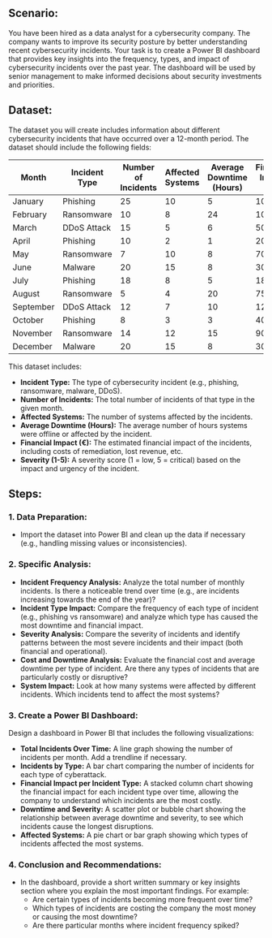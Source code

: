 ## Scenario:
You have been hired as a data analyst for a cybersecurity company. The company wants to improve its security posture by better understanding recent cybersecurity incidents. Your task is to create a Power BI dashboard that provides key insights into the frequency, types, and impact of cybersecurity incidents over the past year. The dashboard will be used by senior management to make informed decisions about security investments and priorities.

## Dataset:
The dataset you will create includes information about different cybersecurity incidents that have occurred over a 12-month period. The dataset should include the following fields:

| Month      | Incident Type | Number of Incidents | Affected Systems | Average Downtime (Hours) | Financial Impact (€) | Severity (1-5) |
|------------|---------------|---------------------|------------------|--------------------------|----------------------|----------------|
| January    | Phishing      | 25                  | 10               | 5                        | 10,000               | 3              |
| February   | Ransomware    | 10                  | 8                | 24                       | 100,000              | 5              |
| March      | DDoS Attack   | 15                  | 5                | 6                        | 50,000               | 4              |
| April      | Phishing      | 10                  | 2                | 1                        | 200,000              | 4              |
| May        | Ransomware    | 7                   | 10               | 8                        | 70,000               | 5              |
| June       | Malware       | 20                  | 15               | 8                        | 30,000               | 4              |
| July       | Phishing      | 18                  | 8                | 5                        | 18,000               | 3              |
| August     | Ransomware    | 5                   | 4                | 20                       | 75,000               | 5              |
| September  | DDoS Attack   | 12                  | 7                | 10                       | 120,000              | 4              |
| October    | Phishing      | 8                   | 3                | 3                        | 40,000               | 3              |
| November   | Ransomware    | 14                  | 12               | 15                       | 90,000               | 5              |
| December   | Malware       | 20                  | 15               | 8                        | 30,000               | 4              |

This dataset includes:
- **Incident Type:** The type of cybersecurity incident (e.g., phishing, ransomware, malware, DDoS).
- **Number of Incidents:** The total number of incidents of that type in the given month.
- **Affected Systems:** The number of systems affected by the incidents.
- **Average Downtime (Hours):** The average number of hours systems were offline or affected by the incident.
- **Financial Impact (€):** The estimated financial impact of the incidents, including costs of remediation, lost revenue, etc.
- **Severity (1-5):** A severity score (1 = low, 5 = critical) based on the impact and urgency of the incident.

## Steps:

### 1. Data Preparation:
- Import the dataset into Power BI and clean up the data if necessary (e.g., handling missing values or inconsistencies).

### 2. Specific Analysis:
- **Incident Frequency Analysis:** Analyze the total number of monthly incidents. Is there a noticeable trend over time (e.g., are incidents increasing towards the end of the year)?
- **Incident Type Impact:** Compare the frequency of each type of incident (e.g., phishing vs ransomware) and analyze which type has caused the most downtime and financial impact.
- **Severity Analysis:** Compare the severity of incidents and identify patterns between the most severe incidents and their impact (both financial and operational).
- **Cost and Downtime Analysis:** Evaluate the financial cost and average downtime per type of incident. Are there any types of incidents that are particularly costly or disruptive?
- **System Impact:** Look at how many systems were affected by different incidents. Which incidents tend to affect the most systems?

### 3. Create a Power BI Dashboard:
Design a dashboard in Power BI that includes the following visualizations:
- **Total Incidents Over Time:** A line graph showing the number of incidents per month. Add a trendline if necessary.
- **Incidents by Type:** A bar chart comparing the number of incidents for each type of cyberattack.
- **Financial Impact per Incident Type:** A stacked column chart showing the financial impact for each incident type over time, allowing the company to understand which incidents are the most costly.
- **Downtime and Severity:** A scatter plot or bubble chart showing the relationship between average downtime and severity, to see which incidents cause the longest disruptions.
- **Affected Systems:** A pie chart or bar graph showing which types of incidents affected the most systems.

### 4. Conclusion and Recommendations:
- In the dashboard, provide a short written summary or key insights section where you explain the most important findings. For example:
  - Are certain types of incidents becoming more frequent over time?
  - Which types of incidents are costing the company the most money or causing the most downtime?
  - Are there particular months where incident frequency spiked?
